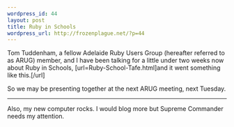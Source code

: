 ```yaml
--- 
wordpress_id: 44
layout: post
title: Ruby in Schools
wordpress_url: http://frozenplague.net/?p=44
---
```

Tom Tuddenham, a fellow Adelaide Ruby Users Group (hereafter referred to as ARUG) member, and I have been talking for a little under two weeks now about Ruby in Schools, [url=Ruby-School-Tafe.html]and it went something like this.[/url]

So we may be presenting together at the next ARUG meeting, next Tuesday.

----

Also, my new computer rocks. I would blog more but Supreme Commander needs my attention.
